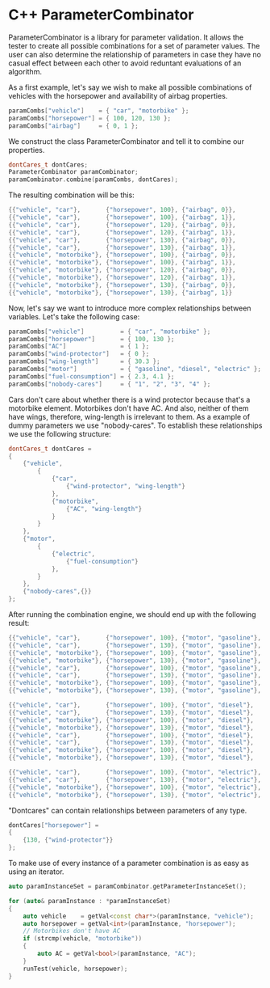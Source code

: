 # C++ ParameterCombinator

ParameterCombinator is a library for parameter validation. It allows the tester to create all possible combinations for a set of parameter values. The user can also determine the relationship of parameters in case they have no casual effect between each other to avoid reduntant evaluations of an algorithm.

As a first example, let's say we wish to make all possible combinations of vehicles with the horsepower and availability of airbag properties.

```C++
paramCombs["vehicle"]    = { "car", "motorbike" };
paramCombs["horsepower"] = { 100, 120, 130 };
paramCombs["airbag"]     = { 0, 1 };
```

We construct the class ParameterCombinator and tell it to combine our properties.

```C++
dontCares_t dontCares;
ParameterCombinator paramCombinator;
paramCombinator.combine(paramCombs, dontCares);
```
	
The resulting combination will be this:

```C++
{{"vehicle", "car"},       {"horsepower", 100}, {"airbag", 0}},
{{"vehicle", "car"},       {"horsepower", 100}, {"airbag", 1}},
{{"vehicle", "car"},       {"horsepower", 120}, {"airbag", 0}},
{{"vehicle", "car"},       {"horsepower", 120}, {"airbag", 1}},
{{"vehicle", "car"},       {"horsepower", 130}, {"airbag", 0}},
{{"vehicle", "car"},       {"horsepower", 130}, {"airbag", 1}},
{{"vehicle", "motorbike"}, {"horsepower", 100}, {"airbag", 0}},
{{"vehicle", "motorbike"}, {"horsepower", 100}, {"airbag", 1}},
{{"vehicle", "motorbike"}, {"horsepower", 120}, {"airbag", 0}},
{{"vehicle", "motorbike"}, {"horsepower", 120}, {"airbag", 1}},
{{"vehicle", "motorbike"}, {"horsepower", 130}, {"airbag", 0}},
{{"vehicle", "motorbike"}, {"horsepower", 130}, {"airbag", 1}}
```
		
Now, let's say we want to introduce more complex relationships between variables. Let's take the following case:

```C++
paramCombs["vehicle"]          = { "car", "motorbike" };
paramCombs["horsepower"]       = { 100, 130 };
paramCombs["AC"]               = { 1 };
paramCombs["wind-protector"]   = { 0 };
paramCombs["wing-length"]      = { 30.3 };
paramCombs["motor"]            = { "gasoline", "diesel", "electric" };
paramCombs["fuel-consumption"] = { 2.3, 4.1 };
paramCombs["nobody-cares"]     = { "1", "2", "3", "4" };
```
	
Cars don't care about whether there is a wind protector because that's a motorbike element. Motorbikes don't have AC. And also, neither of them have wings, therefore, wing-length is irrelevant to them. As a example of dummy parameters we use "nobody-cares". To establish these relationships we use the following structure:

```C++
dontCares_t dontCares =
{
	{"vehicle",
		{
			{"car",
				{"wind-protector", "wing-length"}
			},
			{"motorbike",
				{"AC", "wing-length"}
			}
		}
	},
	{"motor",
		{
			{"electric",
				{"fuel-consumption"}
			},
		}
	},
	{"nobody-cares",{}}
};
```
	
After running the combination engine, we should end up with the following result:

```C++
{{"vehicle", "car"},       {"horsepower", 100}, {"motor", "gasoline"}, {"fuel-consumption", 2.3}, {"AC", 1}},
{{"vehicle", "car"},       {"horsepower", 130}, {"motor", "gasoline"}, {"fuel-consumption", 2.3}, {"AC", 1}},
{{"vehicle", "motorbike"}, {"horsepower", 100}, {"motor", "gasoline"}, {"fuel-consumption", 2.3}, {"wind-protector", 0}},
{{"vehicle", "motorbike"}, {"horsepower", 130}, {"motor", "gasoline"}, {"fuel-consumption", 2.3}, {"wind-protector", 0}},
{{"vehicle", "car"},       {"horsepower", 100}, {"motor", "gasoline"}, {"fuel-consumption", 4.1}, {"AC", 1}},
{{"vehicle", "car"},       {"horsepower", 130}, {"motor", "gasoline"}, {"fuel-consumption", 4.1}, {"AC", 1}},
{{"vehicle", "motorbike"}, {"horsepower", 100}, {"motor", "gasoline"}, {"fuel-consumption", 4.1}, {"wind-protector", 0}},
{{"vehicle", "motorbike"}, {"horsepower", 130}, {"motor", "gasoline"}, {"fuel-consumption", 4.1}, {"wind-protector", 0}},

{{"vehicle", "car"},       {"horsepower", 100}, {"motor", "diesel"},   {"fuel-consumption", 2.3}, {"AC", 1}},
{{"vehicle", "car"},       {"horsepower", 130}, {"motor", "diesel"},   {"fuel-consumption", 2.3}, {"AC", 1}},
{{"vehicle", "motorbike"}, {"horsepower", 100}, {"motor", "diesel"},   {"fuel-consumption", 2.3}, {"wind-protector", 0}},
{{"vehicle", "motorbike"}, {"horsepower", 130}, {"motor", "diesel"},   {"fuel-consumption", 2.3}, {"wind-protector", 0}},
{{"vehicle", "car"},       {"horsepower", 100}, {"motor", "diesel"},   {"fuel-consumption", 4.1}, {"AC", 1}},
{{"vehicle", "car"},       {"horsepower", 130}, {"motor", "diesel"},   {"fuel-consumption", 4.1}, {"AC", 1}},
{{"vehicle", "motorbike"}, {"horsepower", 100}, {"motor", "diesel"},   {"fuel-consumption", 4.1}, {"wind-protector", 0}},
{{"vehicle", "motorbike"}, {"horsepower", 130}, {"motor", "diesel"},   {"fuel-consumption", 4.1}, {"wind-protector", 0}},

{{"vehicle", "car"},       {"horsepower", 100}, {"motor", "electric"}, {"AC", 1}},
{{"vehicle", "car"},       {"horsepower", 130}, {"motor", "electric"}, {"AC", 1}},
{{"vehicle", "motorbike"}, {"horsepower", 100}, {"motor", "electric"}, {"wind-protector", 0}},
{{"vehicle", "motorbike"}, {"horsepower", 130}, {"motor", "electric"}, {"wind-protector", 0}},
```

"Dontcares" can contain relationships between parameters of any type.

```C++
dontCares["horsepower"] = 
{
	{130, {"wind-protector"}}
};
```
		
To make use of every instance of a parameter combination is as easy as using an iterator.

```C++
auto paramInstanceSet = paramCombinator.getParameterInstanceSet();

for (auto& paramInstance : *paramInstanceSet)
{
	auto vehicle    = getVal<const char*>(paramInstance, "vehicle");
	auto horsepower = getVal<int>(paramInstance, "horsepower");
	// Motorbikes don't have AC
	if (strcmp(vehicle, "motorbike"))
	{
		auto AC = getVal<bool>(paramInstance, "AC");
	}
	runTest(vehicle, horsepower);
}
```

